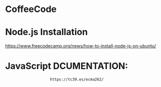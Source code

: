 # CoffeeCode
# Node.js Installation 
https://www.freecodecamp.org/news/how-to-install-node-js-on-ubuntu/

# JavaScript DCUMENTATION:
                        https://tc39.es/ecma262/
